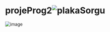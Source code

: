# projeProg2![plakaSorgu](https://user-images.githubusercontent.com/40319021/210116725-b7b22a75-1d38-480f-b157-cc8fe8ec17e3.png)
![image](https://user-images.githubusercontent.com/40319021/210116760-70774476-cda2-40d6-b89e-4588e4ae476d.png)
